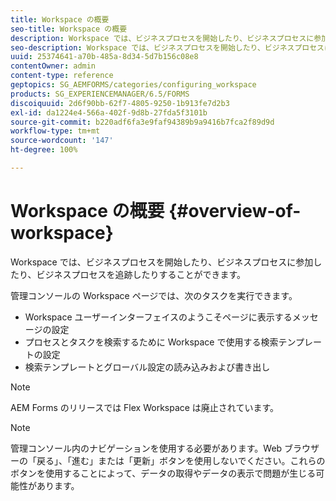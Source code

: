 ```yaml
---
title: Workspace の概要
seo-title: Workspace の概要
description: Workspace では、ビジネスプロセスを開始したり、ビジネスプロセスに参加したり、ビジネスプロセスを追跡したりすることができます。Workspace の詳細について説明します。
seo-description: Workspace では、ビジネスプロセスを開始したり、ビジネスプロセスに参加したり、ビジネスプロセスを追跡したりすることができます。Workspace の詳細について説明します。
uuid: 25374641-a70b-485a-8d34-5d7b156c08e8
contentOwner: admin
content-type: reference
geptopics: SG_AEMFORMS/categories/configuring_workspace
products: SG_EXPERIENCEMANAGER/6.5/FORMS
discoiquuid: 2d6f90bb-62f7-4805-9250-1b913fe7d2b3
exl-id: da1224e4-566a-402f-9d8b-27fda5f3101b
source-git-commit: b220adf6fa3e9faf94389b9a9416b7fca2f89d9d
workflow-type: tm+mt
source-wordcount: '147'
ht-degree: 100%

---
```


# Workspace の概要 {#overview-of-workspace}

Workspace では、ビジネスプロセスを開始したり、ビジネスプロセスに参加したり、ビジネスプロセスを追跡したりすることができます。

管理コンソールの Workspace ページでは、次のタスクを実行できます。

* Workspace ユーザーインターフェイスのようこそページに表示するメッセージの設定
* プロセスとタスクを検索するために Workspace で使用する検索テンプレートの設定
* 検索テンプレートとグローバル設定の読み込みおよび書き出し

>[!NOTE]
>
>AEM Forms のリリースでは Flex Workspace は廃止されています。

>[!NOTE]
>
>管理コンソール内のナビゲーションを使用する必要があります。Web ブラウザーの「戻る」、「進む」または「更新」ボタンを使用しないでください。これらのボタンを使用することによって、データの取得やデータの表示で問題が生じる可能性があります。
